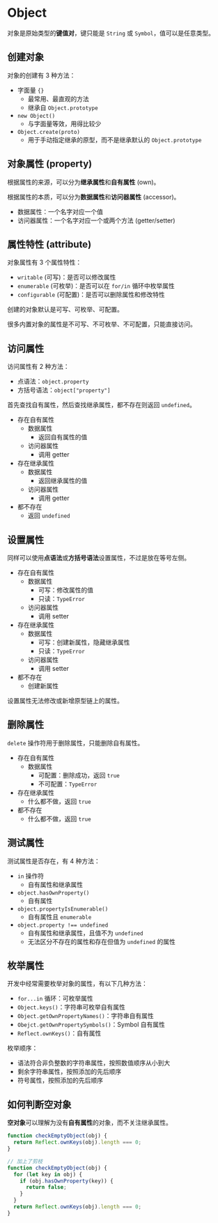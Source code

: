 # Object

对象是原始类型的**键值对**，键只能是 `String` 或 `Symbol`，值可以是任意类型。

## 创建对象

对象的创建有 3 种方法：
- 字面量 `{}`
    - 最常用、最直观的方法
    - 继承自 `Object.prototype`
- `new Object()`
    - 与字面量等效，用得比较少
- `Object.create(proto)`
    - 用于手动指定继承的原型，而不是继承默认的 `Object.prototype`

## 对象属性 (property)

根据属性的来源，可以分为**继承属性**和**自有属性** (own)。

根据属性的本质，可以分为**数据属性**和**访问器属性** (accessor)。
- 数据属性：一个名字对应一个值
- 访问器属性：一个名字对应一个或两个方法 (getter/setter)

## 属性特性 (attribute)

对象属性有 3 个属性特性：
- `writable` (可写)：是否可以修改属性
- `enumerable` (可枚举)：是否可以在 `for/in` 循环中枚举属性
- `configurable` (可配置)：是否可以删除属性和修改特性

创建的对象默认是可写、可枚举、可配置。

很多内置对象的属性是不可写、不可枚举、不可配置，只能直接访问。

## 访问属性

访问属性有 2 种方法：
- 点语法：`object.property`
- 方括号语法：`object["property"]`

首先查找自有属性，然后查找继承属性，都不存在则返回 `undefined`。

- 存在自有属性
    - 数据属性
        - 返回自有属性的值
    - 访问器属性
        - 调用 getter
- 存在继承属性
    - 数据属性
        - 返回继承属性的值
    - 访问器属性
        - 调用 getter
- 都不存在
    - 返回 `undefined`

## 设置属性

同样可以使用**点语法**或**方括号语法**设置属性，不过是放在等号左侧。

- 存在自有属性
    - 数据属性
        - 可写：修改属性的值
        - 只读：`TypeError`
    - 访问器属性
        - 调用 setter
- 存在继承属性
    - 数据属性
        - 可写：创建新属性，隐藏继承属性
        - 只读：`TypeError`
    - 访问器属性
        - 调用 setter
- 都不存在
    - 创建新属性

设置属性无法修改或新增原型链上的属性。

## 删除属性

`delete` 操作符用于删除属性，只能删除自有属性。

- 存在自有属性
    - 数据属性
        - 可配置：删除成功，返回 `true`
        - 不可配置：`TypeError`
- 存在继承属性
    - 什么都不做，返回 `true`
- 都不存在
    - 什么都不做，返回 `true`

## 测试属性

测试属性是否存在，有 4 种方法：
- `in` 操作符
    - 自有属性和继承属性
- `object.hasOwnProperty()`
    - 自有属性
- `object.propertyIsEnumerable()`
    - 自有属性且 `enumerable`
- `object.property !== undefined`
    - 自有属性和继承属性，且值不为 `undefined`
    - 无法区分不存在的属性和存在但值为 `undefined` 的属性

## 枚举属性

开发中经常需要枚举对象的属性，有以下几种方法：
- `for...in` 循环：可枚举属性
- `Object.keys()`：字符串可枚举自有属性
- `Object.getOwnPropertyNames()`：字符串自有属性
- `Obejct.getOwnPropertySymbols()`：Symbol 自有属性
- `Reflect.ownKeys()`：自有属性

枚举顺序：
- 语法符合非负整数的字符串属性，按照数值顺序从小到大
- 剩余字符串属性，按照添加的先后顺序
- 符号属性，按照添加的先后顺序

## 如何判断空对象

**空对象**可以理解为没有**自有属性**的对象，而不关注继承属性。

```js
function checkEmptyObject(obj) {
  return Reflect.ownKeys(obj).length === 0;
}

// 加上了剪枝
function checkEmptyObject(obj) {
  for (let key in obj) {
    if (obj.hasOwnProperty(key)) {
      return false;
    }
  }
  return Reflect.ownKeys(obj).length === 0;
}
```
